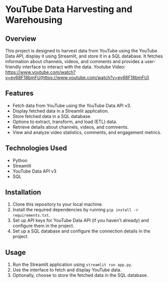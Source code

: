# YouTube Data Harvesting and Warehousing

## Overview
This project is designed to harvest data from YouTube using the YouTube Data API, display it using Streamlit, and store it in a SQL database. It fetches information about channels, videos, and comments and provides a user-friendly interface to interact with the data.
Youtube Video: https://www.youtube.com/watch?v=ey68F18bmFU(https://www.youtube.com/watch?v=ey68F18bmFU)

## Features
- Fetch data from YouTube using the YouTube Data API v3.
- Display fetched data in a Streamlit application.
- Store fetched data in a SQL database.
- Options to extract, transform, and load (ETL) data.
- Retrieve details about channels, videos, and comments.
- View and analyze video statistics, comments, and engagement metrics.

## Technologies Used
- Python
- Streamlit
- YouTube Data API v3
- SQL

## Installation
1. Clone this repository to your local machine.
2. Install the required dependencies by running `pip install -r requirements.txt`.
3. Set up API keys for YouTube Data API (if you haven't already) and configure them in the project.
4. Set up a SQL database and configure the connection details in the project.

## Usage
1. Run the Streamlit application using `streamlit run app.py`.
2. Use the interface to fetch and display YouTube data.
3. Optionally, choose to store the fetched data in the SQL database.


